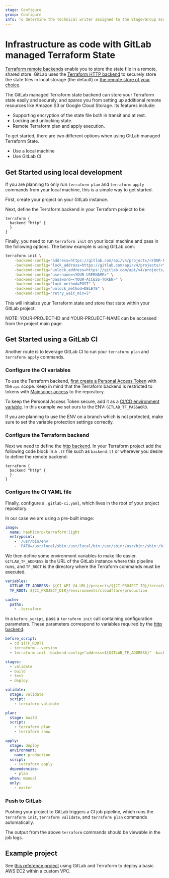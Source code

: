 ```yaml
---
stage: Configure
group: Configure
info: To determine the technical writer assigned to the Stage/Group associated with this page, see https://about.gitlab.com/handbook/engineering/ux/technical-writing/#designated-technical-writers
---
```


# Infrastructure as code with GitLab managed Terraform State

[Terraform remote backends](https://www.terraform.io/docs/backends/index.html)
enable you to store the state file in a remote, shared store. GitLab uses the
[Terraform HTTP backend](https://www.terraform.io/docs/backends/types/http.html)
to securely store the state files in local storage (the default) or
[the remote store of your choice](../../administration/terraform_state.md).

The GitLab managed Terraform state backend can store your Terraform state easily and
securely, and spares you from setting up additional remote resources like
Amazon S3 or Google Cloud Storage. Its features include:

- Supporting encryption of the state file both in transit and at rest.
- Locking and unlocking state.
- Remote Terraform plan and apply execution.

To get started, there are two different options when using GitLab managed Terraform State.

- Use a local machine
- Use GitLab CI

## Get Started using local development

If you are planning to only run `terraform plan` and `terraform apply` commands from your local machine, this is a simple way to get started.

First, create your project on your GitLab instance.

Next, define the Terraform backend in your Terraform project to be:

```hcl
terraform {
  backend "http" {
  }
}
```

Finally, you need to run `terraform init` on your local machine and pass in the following options. The below example is using GitLab.com:

```bash
terraform init \
    -backend-config="address=https://gitlab.com/api/v4/projects/<YOUR-PROJECT-ID>/terraform/state/<YOUR-PROJECT-NAME>" \
    -backend-config="lock_address=https://gitlab.com/api/v4/projects/<YOUR-PROJECT-ID>/terraform/state/<YOUR-PROJECT-NAME>/lock" \
    -backend-config="unlock_address=https://gitlab.com/api/v4/projects/<YOUR-PROJECT-ID>/terraform/state/<YOUR-PROJECT-NAME>/lock" \
    -backend-config="username=<YOUR-USERNAME>" \
    -backend-config="password=<YOUR-ACCESS-TOKEN>" \
    -backend-config="lock_method=POST" \
    -backend-config="unlock_method=DELETE" \
    -backend-config="retry_wait_min=5"
```

This will initialize your Terraform state and store that state within your GitLab project.

NOTE: YOUR-PROJECT-ID and YOUR-PROJECT-NAME can be accessed from the project main page.

## Get Started using a GitLab CI

Another route is to leverage GitLab CI to run your `terraform plan` and `terraform apply` commands.

### Configure the CI variables

To use the Terraform backend, [first create a Personal Access Token](../profile/personal_access_tokens.md) with the `api` scope. Keep in mind that the Terraform backend is restricted to tokens with [Maintainer access](../permissions.md) to the repository.

To keep the Personal Access Token secure, add it as a [CI/CD environment variable](../../ci/variables/README.md). In this example we set ours to the ENV: `GITLAB_TF_PASSWORD`.

If you are planning to use the ENV on a branch which is not protected, make sure to set the variable protection settings correctly.

### Configure the Terraform backend

Next we need to define the [http backend](https://www.terraform.io/docs/backends/types/http.html). In your Terraform project add the following code block in a `.tf` file such as `backend.tf` or wherever you desire to define the remote backend:

```hcl
terraform {
  backend "http" {
  }
}
```

### Configure the CI YAML file

Finally, configure a `.gitlab-ci.yaml`, which lives in the root of your project repository.

In our case we are using a pre-built image:

```yaml
image:
  name: hashicorp/terraform:light
  entrypoint:
    - '/usr/bin/env'
    - 'PATH=/usr/local/sbin:/usr/local/bin:/usr/sbin:/usr/bin:/sbin:/bin'
```

We then define some environment variables to make life easier. `GITLAB_TF_ADDRESS` is the URL of the GitLab instance where this pipeline runs, and `TF_ROOT` is the directory where the Terraform commands must be executed.

```yaml
variables:
  GITLAB_TF_ADDRESS: ${CI_API_V4_URL}/projects/${CI_PROJECT_ID}/terraform/state/${CI_PROJECT_NAME}
  TF_ROOT: ${CI_PROJECT_DIR}/environments/cloudflare/production

cache:
  paths:
    - .terraform
```

In a `before_script`, pass a `terraform init` call containing configuration parameters.
These parameters correspond to variables required by the
[http backend](https://www.terraform.io/docs/backends/types/http.html):

```yaml
before_script:
  - cd ${TF_ROOT}
  - terraform --version
  - terraform init -backend-config="address=${GITLAB_TF_ADDRESS}" -backend-config="lock_address=${GITLAB_TF_ADDRESS}/lock" -backend-config="unlock_address=${GITLAB_TF_ADDRESS}/lock" -backend-config="username=${GITLAB_USER_LOGIN}" -backend-config="password=${GITLAB_TF_PASSWORD}" -backend-config="lock_method=POST" -backend-config="unlock_method=DELETE" -backend-config="retry_wait_min=5"

stages:
  - validate
  - build
  - test
  - deploy

validate:
  stage: validate
  script:
    - terraform validate

plan:
  stage: build
  script:
    - terraform plan
    - terraform show

apply:
  stage: deploy
  environment:
    name: production
  script:
    - terraform apply
  dependencies:
    - plan
  when: manual
  only:
    - master
```

### Push to GitLab

Pushing your project to GitLab triggers a CI job pipeline, which runs the `terraform init`, `terraform validate`, and `terraform plan` commands automatically.

The output from the above `terraform` commands should be viewable in the job logs.

## Example project

See [this reference project](https://gitlab.com/nicholasklick/gitlab-terraform-aws) using GitLab and Terraform to deploy a basic AWS EC2 within a custom VPC.
